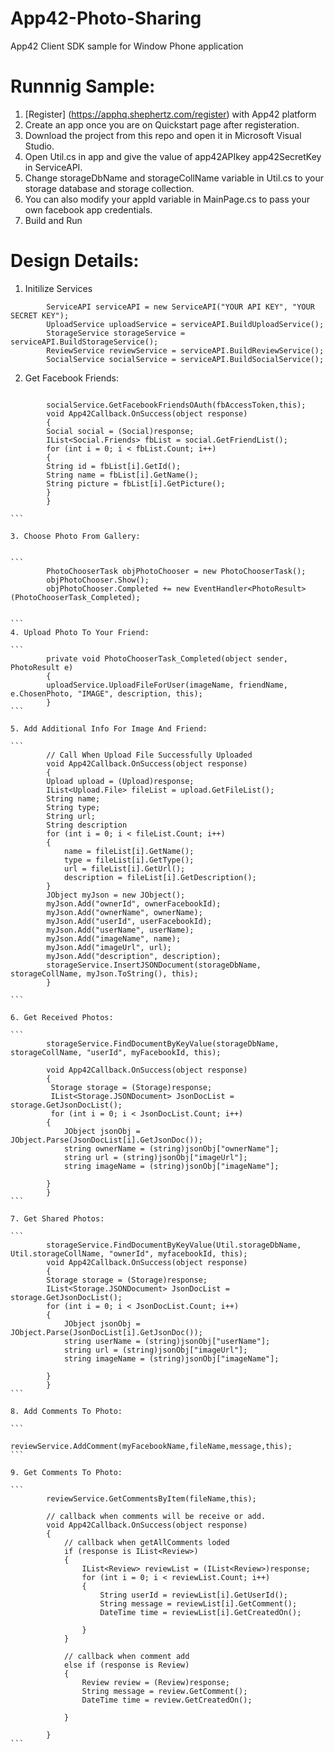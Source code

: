 App42-Photo-Sharing
===================

App42 Client SDK sample for Window Phone application

# Runnnig Sample:

1. [Register] (https://apphq.shephertz.com/register) with App42 platform
2. Create an app once you are on Quickstart page after registeration.
3. Download the project from this repo and open it in Microsoft Visual Studio.
4. Open Util.cs in app and give the value of app42APIkey app42SecretKey in ServiceAPI.
5. Change storageDbName and storageCollName variable in Util.cs to your storage database and storage collection.
5. You can also modify your appId variable in MainPage.cs to pass your own facebook app credentials.
6. Build and Run 

# Design Details:

1. Initilize Services

```
        ServiceAPI serviceAPI = new ServiceAPI("YOUR API KEY", "YOUR SECRET KEY");
        UploadService uploadService = serviceAPI.BuildUploadService();
        StorageService storageService = serviceAPI.BuildStorageService();
        ReviewService reviewService = serviceAPI.BuildReviewService();
        SocialService socialService = serviceAPI.BuildSocialService();

```

2. Get Facebook Friends:

````

        socialService.GetFacebookFriendsOAuth(fbAccessToken,this);
        void App42Callback.OnSuccess(object response)
        {
        Social social = (Social)response;
        IList<Social.Friends> fbList = social.GetFriendList();
        for (int i = 0; i < fbList.Count; i++)
        {
        String id = fbList[i].GetId();
        String name = fbList[i].GetName();
        String picture = fbList[i].GetPicture();      
        }
        }
        
```        
        
3. Choose Photo From Gallery: 


```
        PhotoChooserTask objPhotoChooser = new PhotoChooserTask();
        objPhotoChooser.Show();
        objPhotoChooser.Completed += new EventHandler<PhotoResult>(PhotoChooserTask_Completed);   
        
  
```  
4. Upload Photo To Your Friend:

```     
        private void PhotoChooserTask_Completed(object sender, PhotoResult e)
        {
        uploadService.UploadFileForUser(imageName, friendName, e.ChosenPhoto, "IMAGE", description, this);
        }
```  
  
5. Add Additional Info For Image And Friend:

```
        // Call When Upload File Successfully Uploaded
        void App42Callback.OnSuccess(object response)
        {
        Upload upload = (Upload)response;
        IList<Upload.File> fileList = upload.GetFileList();
        String name;
        String type;
        String url;
        String description
        for (int i = 0; i < fileList.Count; i++)
        {
            name = fileList[i].GetName();
            type = fileList[i].GetType();
            url = fileList[i].GetUrl();
            description = fileList[i].GetDescription();
        }
        JObject myJson = new JObject();
        myJson.Add("ownerId", ownerFacebookId);
        myJson.Add("ownerName", ownerName);
        myJson.Add("userId", userFacebookId);
        myJson.Add("userName", userName);
        myJson.Add("imageName", name);
        myJson.Add("imageUrl", url);
        myJson.Add("description", description);
        storageService.InsertJSONDocument(storageDbName, storageCollName, myJson.ToString(), this);
        }

```

6. Get Received Photos:

```
        storageService.FindDocumentByKeyValue(storageDbName, storageCollName, "userId", myFacebookId, this);
        
        void App42Callback.OnSuccess(object response)
        {
         Storage storage = (Storage)response;
         IList<Storage.JSONDocument> JsonDocList = storage.GetJsonDocList();
         for (int i = 0; i < JsonDocList.Count; i++)
        {
            JObject jsonObj = JObject.Parse(JsonDocList[i].GetJsonDoc());
            string ownerName = (string)jsonObj["ownerName"];
            string url = (string)jsonObj["imageUrl"];
            string imageName = (string)jsonObj["imageName"];
            
        }
        }
```

7. Get Shared Photos:

```
        storageService.FindDocumentByKeyValue(Util.storageDbName, Util.storageCollName, "ownerId", myfacebookId, this);
        void App42Callback.OnSuccess(object response)
        {
        Storage storage = (Storage)response;
        IList<Storage.JSONDocument> JsonDocList = storage.GetJsonDocList();
        for (int i = 0; i < JsonDocList.Count; i++)
        {
            JObject jsonObj = JObject.Parse(JsonDocList[i].GetJsonDoc());
            string userName = (string)jsonObj["userName"];
            string url = (string)jsonObj["imageUrl"];
            string imageName = (string)jsonObj["imageName"];
           
        }
        }
```

8. Add Comments To Photo:

```
        reviewService.AddComment(myFacebookName,fileName,message,this);
```

9. Get Comments To Photo:

```
        reviewService.GetCommentsByItem(fileName,this);
        
        // callback when comments will be receive or add.
        void App42Callback.OnSuccess(object response)
        {
            // callback when getAllComments loded
            if (response is IList<Review>)
            {
                IList<Review> reviewList = (IList<Review>)response;
                for (int i = 0; i < reviewList.Count; i++)
                {
                    String userId = reviewList[i].GetUserId();
                    String message = reviewList[i].GetComment();
                    DateTime time = reviewList[i].GetCreatedOn();
                   
                }
            }
            
            // callback when comment add
            else if (response is Review)
            {
                Review review = (Review)response;
                String message = review.GetComment();
                DateTime time = review.GetCreatedOn();
                
            }

        }
```





